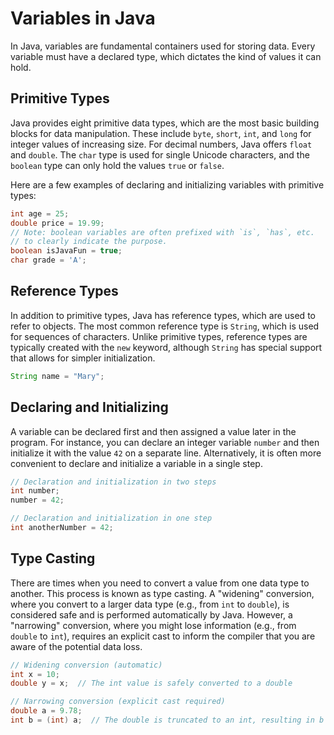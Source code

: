 # Variables in Java

In Java, variables are fundamental containers used for storing data. Every variable must have a declared type, which dictates the kind of values it can hold.

## Primitive Types

Java provides eight primitive data types, which are the most basic building blocks for data manipulation. These include `byte`, `short`, `int`, and `long` for integer values of increasing size. For decimal numbers, Java offers `float` and `double`. The `char` type is used for single Unicode characters, and the `boolean` type can only hold the values `true` or `false`.

Here are a few examples of declaring and initializing variables with primitive types:

```java
int age = 25;
double price = 19.99;
// Note: boolean variables are often prefixed with `is`, `has`, etc.
// to clearly indicate the purpose.
boolean isJavaFun = true;
char grade = 'A';
```

## Reference Types

In addition to primitive types, Java has reference types, which are used to refer to objects. The most common reference type is `String`, which is used for sequences of characters. Unlike primitive types, reference types are typically created with the `new` keyword, although `String` has special support that allows for simpler initialization.

```java
String name = "Mary";
```

## Declaring and Initializing

A variable can be declared first and then assigned a value later in the program. For instance, you can declare an integer variable `number` and then initialize it with the value `42` on a separate line. Alternatively, it is often more convenient to declare and initialize a variable in a single step.

```java
// Declaration and initialization in two steps
int number;
number = 42;

// Declaration and initialization in one step
int anotherNumber = 42;
```

## Type Casting

There are times when you need to convert a value from one data type to another. This process is known as type casting. A "widening" conversion, where you convert to a larger data type (e.g., from `int` to `double`), is considered safe and is performed automatically by Java. However, a "narrowing" conversion, where you might lose information (e.g., from `double` to `int`), requires an explicit cast to inform the compiler that you are aware of the potential data loss.

```java
// Widening conversion (automatic)
int x = 10;
double y = x;  // The int value is safely converted to a double

// Narrowing conversion (explicit cast required)
double a = 9.78;
int b = (int) a;  // The double is truncated to an int, resulting in b = 9
```
